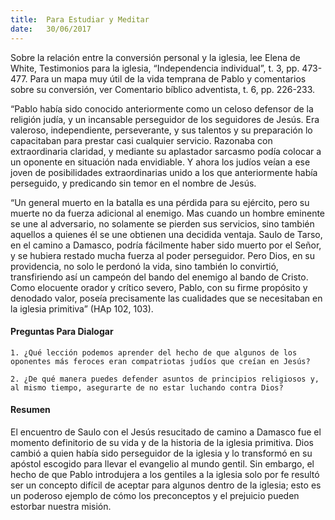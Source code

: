 ```yaml
---
title:  Para Estudiar y Meditar
date:   30/06/2017
---
```


Sobre la relación entre la conversión personal y la iglesia, lee Elena de White, Testimonios para la iglesia, “Independencia individual”, t. 3, pp. 473-477. Para un mapa muy útil de la vida temprana de Pablo y comentarios sobre su conversión, ver Comentario bíblico adventista, t. 6, pp. 226-233.

“Pablo había sido conocido anteriormente como un celoso defensor de la religión judía, y un incansable perseguidor de los seguidores de Jesús. Era valeroso, independiente, perseverante, y sus talentos y su preparación lo capacitaban para prestar casi cualquier servicio. Razonaba con extraordinaria claridad, y mediante su aplastador sarcasmo podía colocar a un oponente en situación nada envidiable. Y ahora los judíos veían a ese joven de posibilidades extraordinarias unido a los que anteriormente había perseguido, y predicando sin temor en el nombre de Jesús.

“Un general muerto en la batalla es una pérdida para su ejército, pero su muerte no da fuerza adicional al enemigo. Mas cuando un hombre eminente se une al adversario, no solamente se pierden sus servicios, sino también aquellos a quienes él se une obtienen una decidida ventaja. Saulo de Tarso, en el camino a Damasco, podría fácilmente haber sido muerto por el Señor, y se hubiera restado mucha fuerza al poder perseguidor. Pero Dios, en su providencia, no solo le perdonó la vida, sino también lo convirtió, transfiriendo así un campeón del bando del enemigo al bando de Cristo. Como elocuente orador y crítico severo, Pablo, con su firme propósito y denodado valor, poseía precisamente las cualidades que se necesitaban en la iglesia primitiva” (HAp 102, 103).

#### Preguntas Para Dialogar

`1. ¿Qué lección podemos aprender del hecho de que algunos de los oponentes más feroces eran compatriotas judíos que creían en Jesús?`

`2. ¿De qué manera puedes defender asuntos de principios religiosos y, al mismo tiempo, asegurarte de no estar luchando contra Dios?`

#### Resumen

El encuentro de Saulo con el Jesús resucitado de camino a Damasco fue el momento definitorio de su vida y de la historia de la iglesia primitiva. Dios cambió a quien había sido perseguidor de la iglesia y lo transformó en su apóstol escogido para llevar el evangelio al mundo gentil. Sin embargo, el hecho de que Pablo introdujera a los gentiles a la iglesia solo por fe resultó ser un concepto difícil de aceptar para algunos dentro de la iglesia; esto es un poderoso ejemplo de cómo los preconceptos y el prejuicio pueden estorbar nuestra misión.